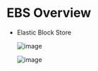 # EBS Overview
- Elastic Block Store

  ![image](https://github.com/user-attachments/assets/c960a1ac-0cd9-4e2d-b85c-fbed8a7d1533)

  ![image](https://github.com/user-attachments/assets/ce6ff9c9-0f53-4d0d-9c57-6db7caa34080)


